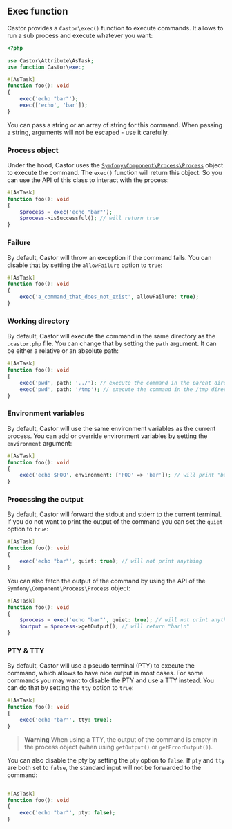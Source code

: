 ## Exec function

Castor provides a `Castor\exec()` function to execute commands. It allows to run a
sub process and execute whatever you want:

```php
<?php

use Castor\Attribute\AsTask;
use function Castor\exec;

#[AsTask]
function foo(): void
{
    exec('echo "bar"');
    exec(['echo', 'bar']);
}
```

You can pass a string or an array of string for this command. When passing a
string, arguments will not be escaped - use it carefully.

### Process object

Under the hood, Castor uses the
[`Symfony\Component\Process\Process`](https://github.com/symfony/symfony/blob/6.3/src/Symfony/Component/Process/Process.php)
object to execute the command. The `exec()` function will return this object. So
you can use the API of this class to interact with the process:

```php
#[AsTask]
function foo(): void
{
    $process = exec('echo "bar"');
    $process->isSuccessful(); // will return true
}
```

### Failure

By default, Castor will throw an exception if the command fails. You can disable
that by setting the `allowFailure` option to `true`:

```php
#[AsTask]
function foo(): void
{
    exec('a_command_that_does_not_exist', allowFailure: true);
}
```

### Working directory

By default, Castor will execute the command in the same directory as
the `.castor.php` file. You can change that by setting the `path` argument. It
can be either a relative or an absolute path:

```php
#[AsTask]
function foo(): void
{
    exec('pwd', path: '../'); // execute the command in the parent directory of the .castor.php file
    exec('pwd', path: '/tmp'); // execute the command in the /tmp directory
}
```

### Environment variables

By default, Castor will use the same environment variables as the current
process. You can add or override environment variables by setting
the `environment` argument:

```php
#[AsTask]
function foo(): void
{
    exec('echo $FOO', environment: ['FOO' => 'bar']); // will print "bar"
}
```

### Processing the output

By default, Castor will forward the stdout and stderr to the current terminal.
If you do not want to print the output of the command you can set the `quiet`
option to `true`:

```php
#[AsTask]
function foo(): void
{
    exec('echo "bar"', quiet: true); // will not print anything
}
```

You can also fetch the output of the command by using the API of
the `Symfony\Component\Process\Process` object:

```php
#[AsTask]
function foo(): void
{
    $process = exec('echo "bar"', quiet: true); // will not print anything
    $output = $process->getOutput(); // will return "bar\n"
}
```

### PTY & TTY

By default, Castor will use a pseudo terminal (PTY) to execute the command,
which allows to have nice output in most cases.
For some commands you may want to disable the PTY and use a TTY instead. You can
do that by setting the `tty` option to `true`:

```php
#[AsTask]
function foo(): void
{
    exec('echo "bar"', tty: true);
}
```

> **Warning**
> When using a TTY, the output of the command is empty in the process object
> (when using `getOutput()` or `getErrorOutput()`).

You can also disable the pty by setting the `pty` option to `false`. If `pty`
and `tty` are both set to `false`, the standard input will not be forwarded to
the command:

```php

#[AsTask]
function foo(): void
{
    exec('echo "bar"', pty: false);
}
```
